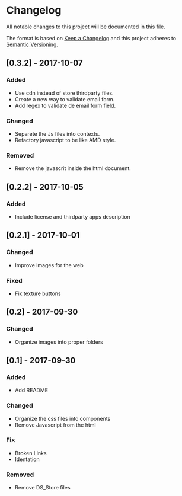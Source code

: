 # Changelog
All notable changes to this project will be documented in this file.

The format is based on [Keep a Changelog](http://keepachangelog.com/en/1.0.0/)
and this project adheres to [Semantic Versioning](http://semver.org/spec/v2.0.0.html).

## [0.3.2] - 2017-10-07
### Added
- Use cdn instead of store thirdparty files.
- Create a new way to validate email form.
- Add regex to validate de email form field.

### Changed
- Separete the Js files into contexts.
- Refactory javascript to be like AMD style.

### Removed
- Remove the javascrit inside the html document.

## [0.2.2] - 2017-10-05
### Added
- Include license and thirdparty apps description

## [0.2.1] - 2017-10-01
### Changed
- Improve images for the web

### Fixed
- Fix texture buttons

## [0.2] - 2017-09-30
### Changed
- Organize images into proper folders

## [0.1] - 2017-09-30
### Added
- Add README

### Changed
- Organize the css files into components
- Remove Javascript from the html

### Fix
- Broken Links
- Identation

### Removed
- Remove DS_Store files

